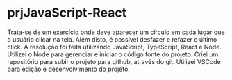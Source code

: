 # prjJavaScript-React
Trata-se de um exercício onde deve aparecer um círculo em cada lugar que o usuário clicar na tela. Além disto, é possível desfazer e refazer o último click.
A resolução foi feita utilizando JavaScript, TypeScript, React e Node.
Utilizei o Node para gerenciar e iniciar o código fonte do projeto.
Criei um repositório para subir o projeto para github, através do git.
Utilizei VSCode para edição e desenvolvimento do projeto.
